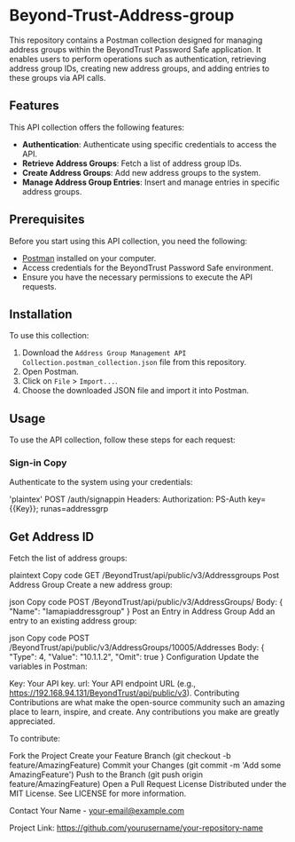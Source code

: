 # Beyond-Trust-Address-group
This repository contains a Postman collection designed for managing address groups within the BeyondTrust Password Safe application. It enables users to perform operations such as authentication, retrieving address group IDs, creating new address groups, and adding entries to these groups via API calls.

## Features

This API collection offers the following features:
- **Authentication**: Authenticate using specific credentials to access the API.
- **Retrieve Address Groups**: Fetch a list of address group IDs.
- **Create Address Groups**: Add new address groups to the system.
- **Manage Address Group Entries**: Insert and manage entries in specific address groups.

## Prerequisites

Before you start using this API collection, you need the following:
- [Postman](https://www.postman.com/downloads/) installed on your computer.
- Access credentials for the BeyondTrust Password Safe environment.
- Ensure you have the necessary permissions to execute the API requests.

## Installation

To use this collection:
1. Download the `Address Group Management API Collection.postman_collection.json` file from this repository.
2. Open Postman.
3. Click on `File` > `Import...`.
4. Choose the downloaded JSON file and import it into Postman.

## Usage

To use the API collection, follow these steps for each request:

### Sign-in Copy
Authenticate to the system using your credentials:

'plaintex'
POST /auth/signappin
Headers: Authorization: PS-Auth key={{Key}}; runas=addressgrp

## Get Address ID
Fetch the list of address groups:

plaintext
Copy code
GET /BeyondTrust/api/public/v3/Addressgroups
Post Address Group
Create a new address group:

json
Copy code
POST /BeyondTrust/api/public/v3/AddressGroups/
Body: 
{
    "Name": "Iamapiaddressgroup"
}
Post an Entry in Address Group
Add an entry to an existing address group:

json
Copy code
POST /BeyondTrust/api/public/v3/AddressGroups/10005/Addresses
Body:
{
    "Type": 4,
    "Value": "10.1.1.2",
    "Omit": true
}
Configuration
Update the variables in Postman:

Key: Your API key.
url: Your API endpoint URL (e.g., https://192.168.94.131/BeyondTrust/api/public/v3).
Contributing
Contributions are what make the open-source community such an amazing place to learn, inspire, and create. Any contributions you make are greatly appreciated.

To contribute:

Fork the Project
Create your Feature Branch (git checkout -b feature/AmazingFeature)
Commit your Changes (git commit -m 'Add some AmazingFeature')
Push to the Branch (git push origin feature/AmazingFeature)
Open a Pull Request
License
Distributed under the MIT License. See LICENSE for more information.

Contact
Your Name - your-email@example.com

Project Link: https://github.com/yourusername/your-repository-name
